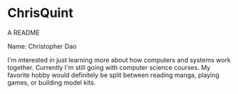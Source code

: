# ChrisQuint
 A README


Name: Christopher Dao

I'm interested in just learning more about how computers and systems work together. Currently I'm still going with computer science courses. My favorite hobby would definitely be split between reading manga, playing games, or building
model kits. 
